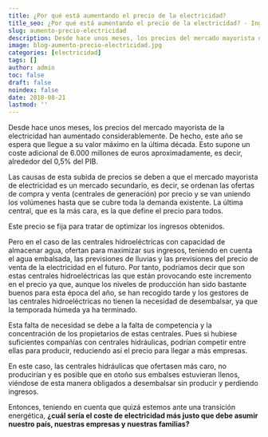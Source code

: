 ```yaml
---
title: ¿Por qué está aumentando el precio de la electricidad?
title_seo: ¿Por qué está aumentando el precio de la electricidad? - Ingeniería Solvent
slug: aumento-precio-electricidad
description: Desde hace unos meses, los precios del mercado mayorista de la electricidad han aumentado considerablemente. De hecho, este año se espera que llegue a su
image: blog-aumento-precio-electricidad.jpg
categories: [electricidad]
tags: []
author: admin
toc: false
draft: false
noindex: false
date: 2018-08-21
lastmod: ''
---
```

Desde hace unos meses, los precios del mercado mayorista de la electricidad han aumentado considerablemente. De hecho, este año se espera que llegue a su valor máximo en la última década. Esto supone un coste adicional de 6.000 millones de euros aproximadamente, es decir, alrededor del 0,5% del PIB.

Las causas de esta subida de precios se deben a que el mercado mayorista de electricidad es un mercado secundario, es decir, se ordenan las ofertas de compra y venta (centrales de generación) por precio y se van uniendo los volúmenes hasta que se cubre toda la demanda existente. La última central, que es la más cara, es la que define el precio para todos.

Este precio se fija para tratar de optimizar los ingresos obtenidos.

Pero en el caso de las centrales hidroeléctricas con capacidad de almacenar agua, ofertan para maximizar sus ingresos, teniendo en cuenta el agua embalsada, las previsiones de lluvias y las previsiones del precio de venta de la electricidad en el futuro. Por tanto, podríamos decir que son estas centrales hidroeléctricas las que están provocando este incremento en el precio ya que, aunque los niveles de producción han sido bastante buenos para esta época del año, se han recogido tarde y los gestores de las centrales hidroeléctricas no tienen la necesidad de desembalsar, ya que la temporada húmeda ya ha terminado.

Esta falta de necesidad se debe a la falta de competencia y la concentración de los propietarios de estas centrales. Pues si hubiese suficientes compañías con centrales hidráulicas, podrían competir entre ellas para producir, reduciendo así el precio para llegar a más empresas.

En este caso, las centrales hidráulicas que ofertasen más caro, no producirían y es posible que en otoño sus embalses estuvieran llenos, viéndose de esta manera obligados a desembalsar sin producir y perdiendo ingresos.

Entonces, teniendo en cuenta que quizá estemos ante una transición energética, **¿cuál sería el coste de electricidad más justo que debe asumir nuestro país, nuestras empresas y nuestras familias?**

